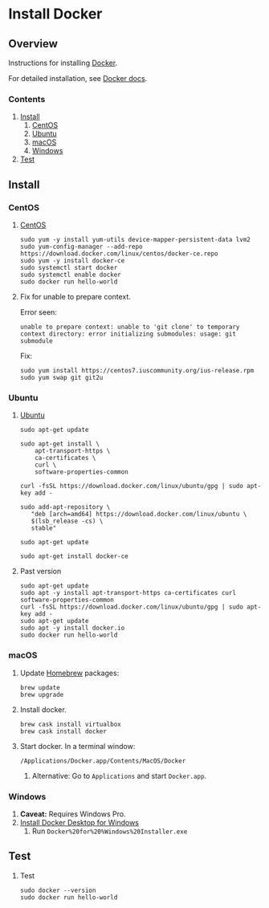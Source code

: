 # Install Docker

## Overview

Instructions for installing [Docker](https://www.docker.com/).

For detailed installation, see [Docker docs](https://docs.docker.com/install/).

### Contents

1. [Install](#install)
    1. [CentOS](#centos)
    1. [Ubuntu](#ubuntu)
    1. [macOS](#macos)
    1. [Windows](#windows)
1. [Test](#test)

## Install

### CentOS

1. [CentOS](https://docs.docker.com/install/linux/docker-ce/centos/)

    ```console
    sudo yum -y install yum-utils device-mapper-persistent-data lvm2
    sudo yum-config-manager --add-repo https://download.docker.com/linux/centos/docker-ce.repo
    sudo yum -y install docker-ce
    sudo systemctl start docker
    sudo systemctl enable docker
    sudo docker run hello-world
    ```

1. Fix for unable to prepare context.

    Error seen:

    ```console
    unable to prepare context: unable to 'git clone' to temporary context directory: error initializing submodules: usage: git submodule
    ```

    Fix:

    ```console
    sudo yum install https://centos7.iuscommunity.org/ius-release.rpm
    sudo yum swap git git2u
    ```

### Ubuntu

1. [Ubuntu](https://docs.docker.com/install/linux/docker-ce/ubuntu/)

    ```console
    sudo apt-get update

    sudo apt-get install \
        apt-transport-https \
        ca-certificates \
        curl \
        software-properties-common

    curl -fsSL https://download.docker.com/linux/ubuntu/gpg | sudo apt-key add -

    sudo add-apt-repository \
       "deb [arch=amd64] https://download.docker.com/linux/ubuntu \
       $(lsb_release -cs) \
       stable"

    sudo apt-get update

    sudo apt-get install docker-ce
    ```

1. Past version

    ```console
    sudo apt-get update
    sudo apt -y install apt-transport-https ca-certificates curl software-properties-common
    curl -fsSL https://download.docker.com/linux/ubuntu/gpg | sudo apt-key add -
    sudo apt-get update
    sudo apt -y install docker.io
    sudo docker run hello-world
    ```

### macOS

1. Update [Homebrew](https://brew.sh) packages:

    ```console
    brew update
    brew upgrade
    ```

1. Install docker.

    ```console
    brew cask install virtualbox
    brew cask install docker
    ```

1. Start docker. In a terminal window:

    ```console
    /Applications/Docker.app/Contents/MacOS/Docker
    ```

    1. Alternative:  Go to `Applications` and start `Docker.app`.

### Windows

1. **Caveat:** Requires Windows Pro.
1. [Install Docker Desktop for Windows](https://docs.docker.com/docker-for-windows/install/)
    1. Run `Docker%20for%20%Windows%20Installer.exe`

## Test

1. Test

    ```console
    sudo docker --version
    sudo docker run hello-world
    ```

